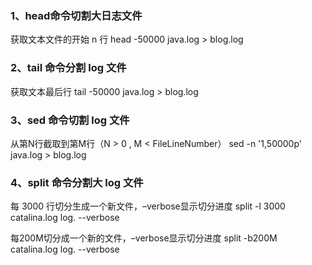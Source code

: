 ### 1、head命令切割大日志文件

获取文本文件的开始 n 行
head -50000 java.log > blog.log

### 2、tail 命令分割 log 文件

获取文本最后行
tail -50000 java.log > blog.log

### 3、sed 命令切割 log 文件

从第N行截取到第M行（N > 0 , M < FileLineNumber）
sed -n '1,50000p' java.log > blog.log

### 4、split 命令分割大 log 文件

每 3000 行切分生成一个新文件，–verbose显示切分进度
split -l 3000 catalina.log log. --verbose

每200M切分成一个新的文件，–verbose显示切分进度
split -b200M catalina.log log. --verbose
